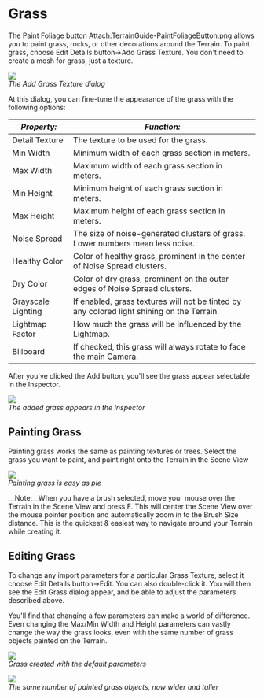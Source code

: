 Grass
=====


The <span class=keyword>Paint Foliage</span> button Attach:TerrainGuide-PaintFoliageButton.png allows you to paint grass, rocks, or other decorations around the Terrain.  To paint grass, choose <span class=menu>Edit Details button->Add Grass Texture</span>.  You don't need to create a mesh for grass, just a texture.

![](http://docwiki.hq.unity3d.com/uploads/Main/TerrainGuide-AddGrassTextureDialog.png)  
_The Add Grass Texture dialog_

At this dialog, you can fine-tune the appearance of the grass with the following options:


|**_Property:_** |**_Function:_** |
|--|--|
|<span class=component>Detail Texture</span> |The texture to be used for the grass. |
|<span class=component>Min Width</span> |Minimum width of each grass section in meters. |
|<span class=component>Max Width</span> |Maximum width of each grass section in meters. |
|<span class=component>Min Height</span> |Minimum height of each grass section in meters. |
|<span class=component>Max Height</span> |Maximum height of each grass section in meters. |
|<span class=component>Noise Spread</span> |The size of noise-generated clusters of grass. Lower numbers mean less noise. |
|<span class=component>Healthy Color</span> |Color of healthy grass, prominent in the center of <span class=component>Noise Spread</span> clusters. |
|<span class=component>Dry Color</span> |Color of dry grass, prominent on the outer edges of <span class=component>Noise Spread</span> clusters. |
|<span class=component>Grayscale Lighting</span> |If enabled, grass textures will not be tinted by any colored light shining on the Terrain. |
|<span class=component>Lightmap Factor</span> |How much the grass will be influenced by the Lightmap. |
|<span class=component>Billboard</span> |If checked, this grass will always rotate to face the main <span class=keyword>Camera</span>. |

After you've clicked the <span class=menu>Add</span> button, you'll see the grass appear selectable in the <span class=keyword>Inspector</span>.

![](http://docwiki.hq.unity3d.com/uploads/Main/TerrainGuide-AddedGrassInspector.png)  
_The added grass appears in the Inspector_

Painting Grass
--------------


Painting grass works the same as painting textures or trees.  Select the grass you want to paint, and paint right onto the Terrain in the <span class=keyword>Scene View</span>

![](http://docwiki.hq.unity3d.com/uploads/Main/TerrainGuide-PaintingGrass.png)  
_Painting grass is easy as pie_

__Note:__When you have a brush selected, move your mouse over the Terrain in the Scene View and press <span class=menu>F</span>.  This will center the Scene View over the mouse pointer position and automatically zoom in to the <span class=component>Brush Size</span> distance.  This is the quickest & easiest way to navigate around your Terrain while creating it.

Editing Grass
-------------


To change any import parameters for a particular Grass Texture, select it choose <span class=menu>Edit Details button->Edit</span>.  You can also double-click it.  You will then see the <span class=keyword>Edit Grass</span> dialog appear, and be able to adjust the parameters described above.

You'll find that changing a few parameters can make a world of difference.  Even changing the <span class=component>Max/Min Width</span> and <span class=component>Height</span> parameters can vastly change the way the grass looks, even with the same number of grass objects painted on the Terrain.

![](http://docwiki.hq.unity3d.com/uploads/Main/TerrainGuide-GrassParam1.png)  
_Grass created with the default parameters_

![](http://docwiki.hq.unity3d.com/uploads/Main/TerrainGuide-GrassParam2.png)  
_The same number of painted grass objects, now wider and taller_

